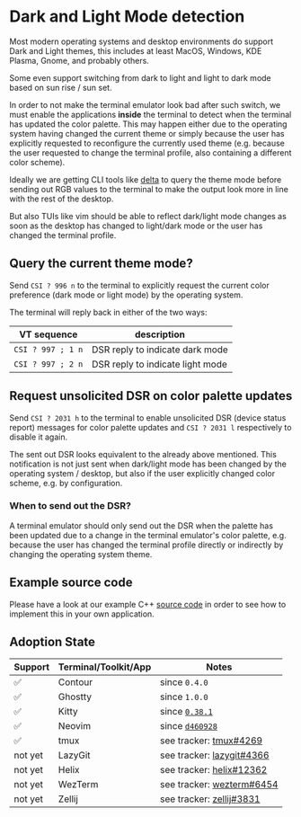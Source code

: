 # Dark and Light Mode detection

Most modern operating systems and desktop environments do support Dark and Light themes,
this includes at least MacOS, Windows, KDE Plasma, Gnome, and probably others.

Some even support switching from dark to light and light to dark mode based on sun rise / sun set.

In order to not make the terminal emulator look bad after such switch, we must
enable the applications **inside** the terminal to detect when the terminal has
updated the color palette. This may happen either due to the operating system having
changed the current theme or simply because the user has explicitly requested to
reconfigure the currently used theme (e.g. because the user requested to change the terminal profile,
also containing a different color scheme).

Ideally we are getting CLI tools like [delta]() to query the theme mode before sending out RGB values
to the terminal to make the output look more in line with the rest of the desktop.

But also TUIs like vim should be able to reflect dark/light mode changes as soon as the
desktop has changed to light/dark mode or the user has changed the terminal profile.

## Query the current theme mode?

Send `CSI ? 996 n` to the terminal to explicitly request the current
color preference (dark mode or light mode) by the operating system.

The terminal will reply back in either of the two ways:

VT sequence       | description
------------------|---------------------------------
`CSI ? 997 ; 1 n` | DSR reply to indicate dark mode
`CSI ? 997 ; 2 n` | DSR reply to indicate light mode

## Request unsolicited DSR on color palette updates

Send `CSI ? 2031 h` to the terminal to enable unsolicited DSR (device status report) messages
for color palette updates and `CSI ? 2031 l` respectively to disable it again.

The sent out DSR looks equivalent to the already above mentioned.
This notification is not just sent when dark/light mode has been changed
by the operating system / desktop, but also if the user explicitly changed color scheme,
e.g. by configuration.

### When to send out the DSR?

A terminal emulator should only send out the DSR when the palette has been updated due to a change in the
terminal emulator's color palette, e.g. because the user has changed the terminal profile directly
or indirectly by changing the operating system theme.

## Example source code

Please have a look at our example C++ [source code](https://github.com/contour-terminal/contour/blob/master/examples/detect-dark-light-mode.cpp)
in order to see how to implement this in your own application.

## Adoption State

| Support  | Terminal/Toolkit/App | Notes                                                                                               |
|----------|----------------------|-----------------------------------------------------------------------------------------------------|
| ✅       | Contour              | since `0.4.0`                                                                                       |
| ✅       | Ghostty              | since `1.0.0`                                                                                       |
| ✅       | Kitty                | since [`0.38.1`](https://sw.kovidgoyal.net/kitty/changelog/#detailed-list-of-changes)               |
| ✅       | Neovim               | since [`d460928`](https://github.com/neovim/neovim/commit/d460928263d0ff53283f301dfcb85f5b6e17d2ac) |
| ✅       | tmux                 | see tracker: [tmux#4269](https://github.com/tmux/tmux/issues/4269)                                  |
| not yet  | LazyGit              | see tracker: [lazygit#4366](https://github.com/jesseduffield/lazygit/issues/4366)                   |
| not yet  | Helix                | see tracker: [helix#12362](https://github.com/helix-editor/helix/pull/12362)                        |
| not yet  | WezTerm              | see tracker: [wezterm#6454](https://github.com/wez/wezterm/issues/6454)                             |
| not yet  | Zellij               | see tracker: [zellij#3831](https://github.com/zellij-org/zellij/issues/3831)                        |
